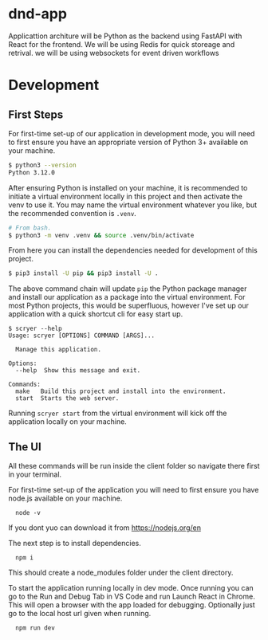 # dnd-app

Applicattion architure will be Python as the backend using FastAPI with React for the frontend.
We will be using Redis for quick storeage and retrival.
we will be using websockets for event driven workflows

# Development #

## First Steps ##
For first-time set-up of our application in development mode, you will
need to first ensure you have an appropriate version of Python 3+
available on your machine.

```bash
$ python3 --version
Python 3.12.0
```

After ensuring Python is installed on your machine, it is recommended
to initiate a virtual environment locally in this project and then
activate the venv to use it. You may name the virtual environment
whatever you like, but the recommended convention is `.venv`.

```bash
# From bash.
$ python3 -m venv .venv && source .venv/bin/activate
```

From here you can install the dependencies needed for development of
this project.

```bash
$ pip3 install -U pip && pip3 install -U .
```

The above command chain will update `pip` the Python package manager
and install our application as a package into the virtual environment.
For most Python projects, this would be superfluous, however I've
set up our application with a quick shortcut cli for easy start up.

```
$ scryer --help
Usage: scryer [OPTIONS] COMMAND [ARGS]...

  Manage this application.

Options:
  --help  Show this message and exit.

Commands:
  make   Build this project and install into the environment.
  start  Starts the web server.
```

Running `scryer start` from the virtual environment will kick off the
application locally on your machine.

## The UI ##
All these commands will be run inside the client folder so navigate there first in your terminal.

For first-time set-up of the application you will need to first ensure you have node.js available on your machine. 
```
  node -v
```
If you dont yuo can download it from https://nodejs.org/en

The next step is to install dependencies.
```
  npm i
```
This should create a node_modules folder under the client directory.

To start the application running locally in dev mode. Once running you can go to the Run and Debug Tab in VS Code and run Launch React in Chrome. This will open a browser with the app loaded for debugging. Optionally just go to the local host url given when running.
```
  npm run dev
```
